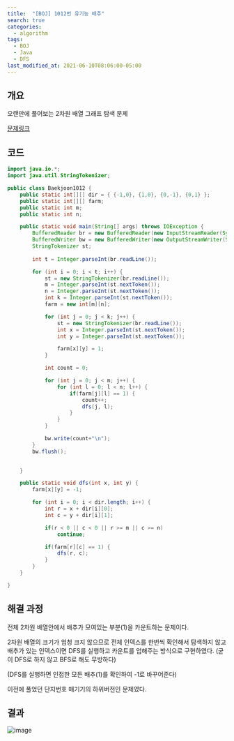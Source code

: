 ```yaml
---
title:  "[BOJ] 1012번 유기농 배추"
search: true
categories: 
  - algorithm
tags:
  - BOJ
  - Java
  - DFS
last_modified_at: 2021-06-10T08:06:00-05:00
---
```


## 개요

오랜만에 풀어보는 2차원 배열 그래프 탐색 문제

[문제링크](https://www.acmicpc.net/problem/1012)


## 코드

```java
import java.io.*;
import java.util.StringTokenizer;

public class Baekjoon1012 {
    public static int[][] dir = { {-1,0}, {1,0}, {0,-1}, {0,1} };
    public static int[][] farm;
    public static int m;
    public static int n;

    public static void main(String[] args) throws IOException {
        BufferedReader br = new BufferedReader(new InputStreamReader(System.in));
        BufferedWriter bw = new BufferedWriter(new OutputStreamWriter(System.out));
        StringTokenizer st;
        
        int t = Integer.parseInt(br.readLine());

        for (int i = 0; i < t; i++) {
            st = new StringTokenizer(br.readLine());
            m = Integer.parseInt(st.nextToken());
            n = Integer.parseInt(st.nextToken());
            int k = Integer.parseInt(st.nextToken());
            farm = new int[m][n];

            for (int j = 0; j < k; j++) {
                st = new StringTokenizer(br.readLine());
                int x = Integer.parseInt(st.nextToken());
                int y = Integer.parseInt(st.nextToken());

                farm[x][y] = 1;
            }

            int count = 0;

            for (int j = 0; j < m; j++) {
                for (int l = 0; l < n; l++) {
                    if(farm[j][l] == 1) {
                        count++;
                        dfs(j, l);
                    }
                }
            }

            bw.write(count+"\n");
        }
        bw.flush();

        
    }

    public static void dfs(int x, int y) {
        farm[x][y] = -1;

        for (int i = 0; i < dir.length; i++) {
            int r = x + dir[i][0];
            int c = y + dir[i][1];

            if(r < 0 || c < 0 || r >= m || c >= n)
                continue;

            if(farm[r][c] == 1) {
                dfs(r, c);
            }
        }
    }

}
```

## 해결 과정

전체 2차원 배열안에서 배추가 모여있는 부분(1)을 카운트하는 문제이다.

2차원 배열의 크기가 엄청 크지 않으므로 전체 인덱스를 한번씩 확인해서 탐색하지 않고 배추가 있는 인덱스이면 DFS를 실행하고 카운트를 업해주는 방식으로 구현하였다. (굳이 DFS로 하지 않고 BFS로 해도 무방하다)

(DFS를 실행하면 인접한 모든 배추(1)를 확인하여 -1로 바꾸어준다)

이전에 풀었던 단지번호 매기기의 하위버전인 문제였다.


## 결과

![image](https://user-images.githubusercontent.com/47655983/121470215-d9ea1080-c9f8-11eb-97cd-715739031228.png)